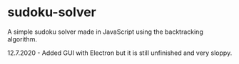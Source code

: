 # sudoku-solver
A simple sudoku solver made in JavaScript using the backtracking algorithm.

12.7.2020 -
Added GUI with Electron but it is still unfinished and very sloppy. 
